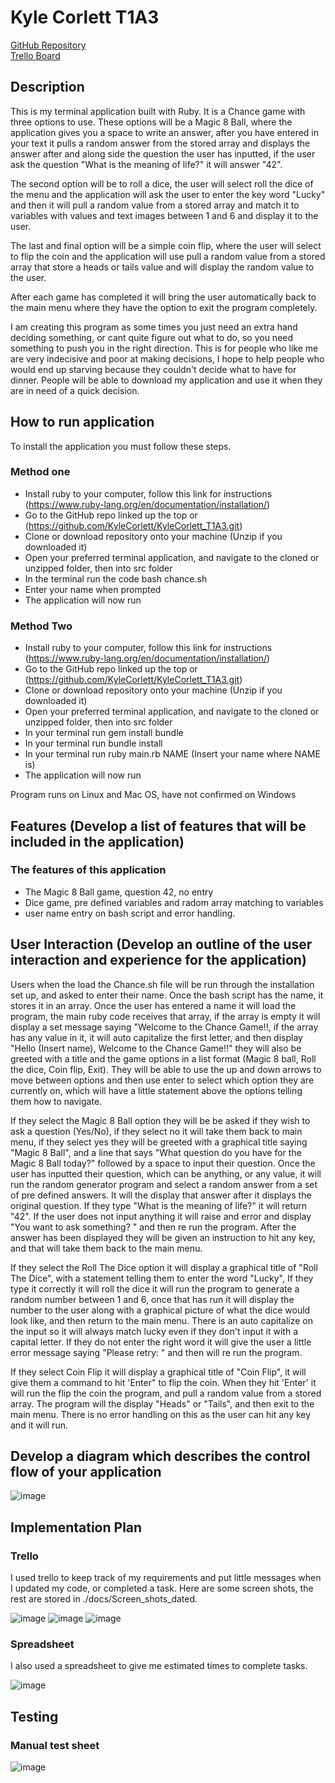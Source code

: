 # Kyle Corlett T1A3

[GitHub Repository](https://github.com/KyleCorlett/KyleCorlett_T1A3.git)  
[Trello Board](https://trello.com/b/NLdi1A2S/kylecorlettt1a3)

## Description

This is my terminal application built with Ruby. It is a Chance game with three options to use. These options will be a Magic 8 Ball, where the application gives you a space to write an answer, after you have entered in your text it pulls a random answer from the stored array and displays the answer after and along side the question the user has inputted, if the user ask the question "What is the meaning of life?" it will answer "42".

The second option will be to roll a dice, the user will select roll the dice of the menu and the application will ask the user to enter the key word "Lucky" and then it will pull a random value from a stored array and match it to variables with values and text images between 1 and 6 and display it to the user.

The last and final option will be a simple coin flip, where the user will select to flip the coin and the application will use pull a random value from a stored array that store a heads or tails value and will display the random value to the user.

After each game has completed it will bring the user automatically back to the main menu where they have the option to exit the program completely.

I am creating this program as some times you just need an extra hand deciding something, or cant quite figure out what to do, so you need something to push you in the right direction. This is for people who like me are very indecisive and poor at making decisions, I hope to help people who would end up starving because they couldn't decide what to have for dinner. People will be able to download my application and use it when they are in need of a quick decision.

## How to run application

To install the application you must follow these steps.

### Method one

- Install ruby to your computer, follow this link for instructions (<https://www.ruby-lang.org/en/documentation/installation/>)
- Go to the GitHub repo linked up the top or (<https://github.com/KyleCorlett/KyleCorlett_T1A3.git>)
- Clone or download repository onto your machine (Unzip if you downloaded it)
- Open your preferred terminal application, and navigate to the cloned or unzipped folder, then into src folder
- In the terminal run the code bash chance.sh
- Enter your name when prompted
- The application will now run

### Method Two

- Install ruby to your computer, follow this link for instructions (<https://www.ruby-lang.org/en/documentation/installation/>)
- Go to the GitHub repo linked up the top or (<https://github.com/KyleCorlett/KyleCorlett_T1A3.git>)
- Clone or download repository onto your machine (Unzip if you downloaded it)
- Open your preferred terminal application, and navigate to the cloned or unzipped folder, then into src folder
- In your terminal run gem install bundle
- In your terminal run bundle install
- In your terminal run ruby main.rb NAME (Insert your name where NAME is)
- The application will now run

Program runs on Linux and Mac OS, have not confirmed on Windows

## Features (Develop a list of features that will be included in the application)

### The features of this application

- The Magic 8 Ball game, question 42, no entry
- Dice game, pre defined variables and radom array matching to variables
- user name entry on bash script and error handling.

## User Interaction (Develop an outline of the user interaction and experience for the application)

Users when the load the Chance.sh file will be run through the installation set up, and asked to enter their name. Once the bash script has the name, it stores it in an array. Once the user has entered a name it will load the program, the main ruby code receives that array, if the array is empty it will display a set message saying "Welcome to the Chance Game!!, if the array has any value in it, it will auto capitalize the first letter, and then display "Hello (Insert name), Welcome to the Chance Game!!" they will also be greeted with a title and the game options in a list format (Magic 8 ball, Roll the dice, Coin flip, Exit). They will be able to use the up and down arrows to move between options and then use enter to select which option they are currently on, which will have a little statement above the options telling them how to navigate.

If they select the Magic 8 Ball option they will be be asked if they wish to ask a question (Yes/No), if they select no it will take them back to main menu, if they select yes they will be greeted with a graphical title saying "Magic 8 Ball", and a line that says "What question do you have for the Magic 8 Ball today?" followed by a space to input their question. Once the user has inputted their question, which can be anything, or any value, it will run the random generator program and select a random answer from a set of pre defined answers. It will the display that answer after it displays the original question. If they type "What is the meaning of life?" it will return "42". If the user does not input anything it will raise and error and display "You want to ask something? " and then re run the program. After the answer has been displayed they will be given an instruction to hit any key, and that will take them back to the main menu.

If they select the Roll The Dice option it will display a graphical title of "Roll The Dice", with a statement telling them to enter the word "Lucky", If they type it correctly it will roll the dice it will run the program to generate a random number between 1 and 6, once that has run it will display the number to the user along with a graphical picture of what the dice would look like, and then return to the main menu. There is an auto capitalize on the input so it will always match lucky even if they don't input it with a capital letter. If they do not enter the right word it will give the user a little error message saying "Please retry: " and then will re run the program.

If they select Coin Flip it will display a graphical title of "Coin Flip", it will give them a command to hit 'Enter" to flip the coin. When they hit 'Enter' it will run the flip the coin the program, and pull a random value from a stored array. The program will the display "Heads" or "Tails", and then exit to the main menu. There is no error handling on this as the user can hit any key and it will run.

## Develop a diagram which describes the control flow of your application

![image](./docs/Flow_Chart.jpeg)

## Implementation Plan

### Trello

I used trello to keep track of my requirements and put little messages when I updated my code, or completed a task. Here are some screen shots, the rest are stored in ./docs/Screen_shots_dated.

![image](./docs/Trello_Screen_shots_dated/Screen_Shot_2021-12-10_at_9.04.20_am.png)
![image](./docs/Trello_Screen_shots_dated/Screen_Shot_2021-12-13_at_12.10.59_pm.png)
![image](./docs/Trello_Screen_shots_dated/Screen_Shot_2021-12-16_at_11.28.42_am.png)

### Spreadsheet

I also used a spreadsheet to give me estimated times to complete tasks.

![image](./docs/implementation_plan.png)

## Testing

### Manual test sheet

![image](./docs/Manual_tests.png)
